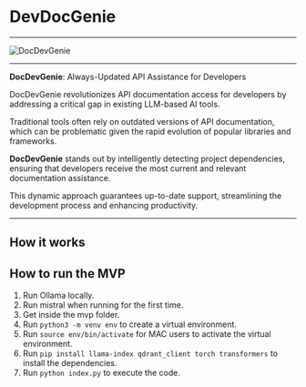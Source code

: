 # DevDocGenie
---
![DocDevGenie](https://repository-images.githubusercontent.com/721810725/52be4ec9-0672-415e-b2e9-74e569843e0e)

---
**DocDevGenie**: Always-Updated API Assistance for Developers

DocDevGenie revolutionizes API documentation access for developers by addressing a critical gap in existing LLM-based AI tools.

Traditional tools often rely on outdated versions of API documentation, which can be problematic given the rapid evolution of popular libraries and frameworks.

**DocDevGenie** stands out by intelligently detecting project dependencies, ensuring that developers receive the most current and relevant documentation assistance.

This dynamic approach guarantees up-to-date support, streamlining the development process and enhancing productivity.

---

## How it works



## How to run the MVP

1. Run Ollama locally.
2. Run mistral when running for the first time.
3. Get inside the mvp folder.
4. Run `python3 -m venv env` to create a virtual environment.
5. Run `source env/bin/activate` for MAC users to activate the virtual environment.
6. Run `pip install llama-index qdrant_client torch transformers` to install the dependencies.
7. Run `python index.py` to execute the code.
